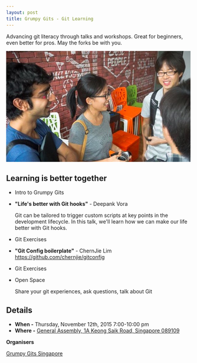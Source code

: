 ```yaml
---
layout: post
title: Grumpy Gits - Git Learning
---
```


Advancing git literacy through talks and workshops. Great for beginners, even better for pros. May the forks be with you.

![DevFest.asia](/images/2015-11-12-grumpy-gits-learning/grumpy-gits-pic.jpg)

## Learning is better together

- Intro to Grumpy Gits
- **"Life's better with Git hooks"** - Deepank Vora

    Git can be tailored to trigger custom scripts at key points in the
    development lifecycle. In this talk, we'll learn how we can make our
    life better with Git hooks.

- Git Exercises
- **"Git Config boilerplate"** - ChernJie Lim https://github.com/chernjie/gitconfig
- Git Exercises
- Open Space

    Share your git experiences, ask questions, talk about Git

## Details

- **When -** Thursday, November 12th, 2015 7:00-10:00 pm
- **Where -** [General Assembly, 1A Keong Saik Road, Singapore 089109](https://www.google.com.sg/maps/place/General+Assembly/)

**Organisers**

[Grumpy Gits Singapore](https://grumpygits.github.io)
